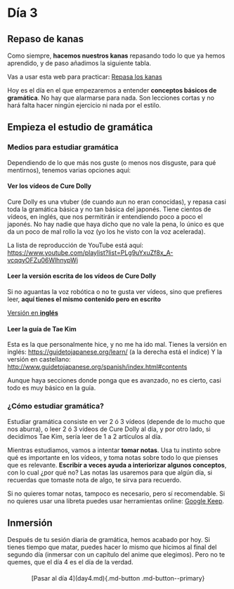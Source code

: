 # Día 3

## Repaso de kanas
Como siempre, **hacemos nuestros kanas** repasando todo lo que ya hemos aprendido, y de paso añadimos la siguiente tabla. 

Vas a usar esta web para practicar: [Repasa los kanas](https://renshuu.manabe.es/kanas)  

Hoy es el día en el que empezaremos a entender **conceptos básicos de gramática**. No hay que alarmarse para nada. Son lecciones cortas y no hará falta hacer ningún ejercicio ni nada por el estilo. 

## Empieza el estudio de gramática
### Medios para estudiar gramática

Dependiendo de lo que más nos guste (o menos nos disguste, para qué mentirnos), tenemos varias opciones aquí:

#### Ver los vídeos de Cure Dolly
Cure Dolly es una vtuber (de cuando aun no eran conocidas), y repasa casi toda la gramática básica y no tan básica del japonés. Tiene cientos de vídeos, en inglés, que nos permitirán ir entendiendo poco a poco el japonés. No hay nadie que haya dicho que no vale la pena, lo único es que da un poco de mal rollo la voz (yo los he visto con la voz acelerada).

La lista de reproducción de YouTube está aquí: https://www.youtube.com/playlist?list=PLg9uYxuZf8x_A-vcqqyOFZu06WlhnypWj 


#### Leer la versión escrita de los vídeos de Cure Dolly
Si no aguantas la voz robótica o no te gusta ver vídeos, sino que prefieres leer, **aquí tienes el mismo contenido pero en escrito**

[Versión en **inglés**](https://docs.google.com/document/d/1OwVPStFrXRjXvzmrFQUfXpEiPNspYq6JYxA4zDTlhPM/edit )


#### Leer la guía de Tae Kim
Esta es la que personalmente hice, y no me ha ido mal.
Tienes la versión en inglés: https://guidetojapanese.org/learn/ (a la derecha está el índice)
Y la versión en castellano: http://www.guidetojapanese.org/spanish/index.html#contents 

Aunque haya secciones donde ponga que es avanzado, no es cierto, casi todo es muy básico en la guía.


### ¿Cómo estudiar gramática?
Estudiar gramática consiste en ver 2 ó 3 vídeos (depende de lo mucho que nos aburra), o leer 2 ó 3 vídeos de Cure Dolly al día, y por otro lado, si decidimos Tae Kim, sería leer de 1 a 2 artículos al día.

Mientras estudiamos, vamos a intentar **tomar notas**. Usa tu instinto sobre qué es importante en los vídeos, y toma notas sobre todo lo que pienses que es relevante.
**Escribir a veces ayuda a interiorizar algunos conceptos**, con lo cual ¿por qué no? Las notas las usaremos para que algún día, si recuerdas que tomaste nota de algo, te sirva para recuerdo.

Si no quieres tomar notas, tampoco es necesario, pero sí recomendable. Si no quieres usar una libreta puedes usar herramientas online: [Google Keep](https://keep.google.com/). 

## Inmersión
Después de tu sesión diaria de gramática, hemos acabado por hoy. Si tienes tiempo que matar, puedes hacer lo mismo que hicimos al final del segundo día (inmersar con un capítulo del anime que elegimos). Pero no te quemes, que el día 4 es el día de la verdad.


<div style="margin-top: 20px;width:full;display:flex;justify-content:center;" markdown="1">
  [Pasar al día 4](day4.md){.md-button .md-button--primary}
</div>
